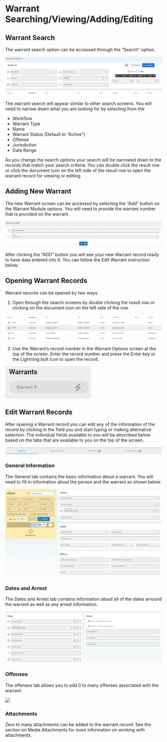 # Warrant Searching/Viewing/Adding/Editing

## Warrant Search
The warrant search option can be accessed through the “Search” option.

<img src="warrants_search.png" />

The warrant search will appear similar to other search screens.  You will need to narrow down what you are looking for by selecting from the

* Workflow
* Warrant Type
* Name
* Warrant Status (Default to "Active")
* Offense
* Jurisdiction
* Date Range

As you change the search options your search will be narrowed down to the records that match your search criteria.  You can double click the result row or click the document icon on the left side of the result row to open the warrant record for viewing or editing.

## Adding New Warrant

The new Warrant screen can be accessed by selecting the “Add” button on the Warrant Module options.  You will need to provide the warrant number that is provided on the warrant.

<img src="warrants_create.png" />
 
After clicking the “ADD” button you will see your new Warrant record ready to have data entered into it.  You can follow the Edit Warrant instruction below.

## Opening Warrant Records

Warrant records can be opened by two ways

1. Open through the search screens by double clicking the result row or clicking on the document icon on the left side of the row.

<img src="warrants_openfromsearch.png" />
 
2. Use the Warrant’s record number in the Warrant Options screen at the top of the screen.  Enter the record number and press the Enter key or the Lightning bult icon to open the record.

<img src="warrants_openfromnumber.png" />
 
## Edit Warrant Records

After opening a Warrant record you can edit any of the information of the record by clicking in the field you and start typing or making alternative selection.  The individual fields available to you will be described below based on the tabs that are available to you on the top of the screen.

<img src="warrants_tabs.png" />
 
### General Information

The General tab contains the basic information about a warrant.  You will need to fill in information about the person and the warrant as shown below.

<img src="warrants_generaltab.png" />

### Dates and Arrest

The Dates and Arrest tab contains information about all of the dates arround the warrant as well as any arrest information.

<img src="warrants_datesandarrests.png" />

### Offenses

The offenses tab allows you to add 0 to many offenses associated with the warrant.

<img src="warrants_offensestab.png" />

### Attachments

Zero to many attachments can be added to the warrant record.  See the section on Media Attachments for more information on working with attachments.
